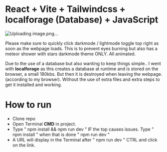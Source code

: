 # React + Vite + Tailwindcss + localforage (Database) + JavaScript

![Uploading image.png…]()


Please make sure to quickly click darkmode / lightmode toggle top right as soon as the webpage loads. 
This is to prevent eyes burning but also has a meteor shower with stars darkmode theme ONLY. 
All animated.

Due to the use of a database but also wanting to keep things simple..
I went with **localforage** as this creates a database at runtime and is stored on the browser, a small 180kbs.
But then it is destroyed when leaving the webpage. (according to my browser).
Without the use of extra files and extra steps to get it installed and working.

# How to run
- Clone repo
- Open Terminal **CMD** in project.
- Type " npm install && npm run dev "
  IF the top causes issues.
  Type " npm install " when that is done " npm run dev "
- A URL will display in the Terminal after " npm run dev " CTRL and click on the link.
